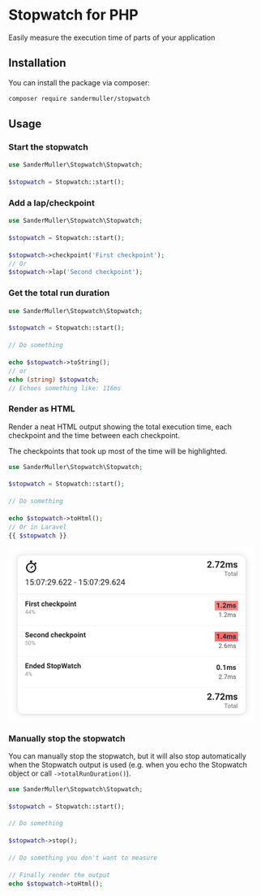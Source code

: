# Stopwatch for PHP

Easily measure the execution time of parts of your application

## Installation

You can install the package via composer:

```bash
composer require sandermuller/stopwatch
```

## Usage

### Start the stopwatch

```php
use SanderMuller\Stopwatch\Stopwatch;

$stopwatch = Stopwatch::start();
```

### Add a lap/checkpoint

```php
use SanderMuller\Stopwatch\Stopwatch;

$stopwatch = Stopwatch::start();

$stopwatch->checkpoint('First checkpoint');
// Or
$stopwatch->lap('Second checkpoint');
```

### Get the total run duration

```php
use SanderMuller\Stopwatch\Stopwatch;

$stopwatch = Stopwatch::start();

// Do something

echo $stopwatch->toString();
// or
echo (string) $stopwatch;
// Echoes something like: 116ms
```

### Render as HTML

Render a neat HTML output showing the total execution time, each checkpoint and the time between each checkpoint.

The checkpoints that took up most of the time will be highlighted.

```php
use SanderMuller\Stopwatch\Stopwatch;

$stopwatch = Stopwatch::start();

// Do something

echo $stopwatch->toHtml();
// Or in Laravel
{{ $stopwatch }}
```

![rendered-stopwatch.png](rendered-stopwatch.png)

### Manually stop the stopwatch

You can manually stop the stopwatch, but it will also stop automatically when the Stopwatch output is used (e.g. when you echo the Stopwatch object or call `->totalRunDuration()`).

```php
use SanderMuller\Stopwatch\Stopwatch;

$stopwatch = Stopwatch::start();

// Do something

$stopwatch->stop();

// Do something you don't want to measure

// Finally render the output
echo $stopwatch->toHtml();
```
